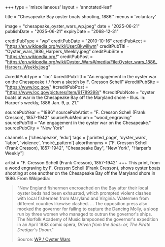 +++
type = 'miscellaneous'
layout = 'annotated-leaf'

title = "Chesapeake Bay oyster boats shooting, 1886."
menus = 'voluntary'

image = "chesapeake_oyster_wars_wp.jpeg"
date = "2025-06-21"
publishDate = "2025-06-21"
expiryDate = "2068-12-31"

creditPubType = "wp"
creditPubDate = "2010-10-16"
creditPubAcct = "https://en.wikipedia.org/wiki/User:Bkwillwm"
creditPubTitl = "Oyster_wars_1886_Harpers_Weekly.jpeg"
creditPubSite = "https://en.wikipedia.org/"
creditPubPost = "https://en.wikipedia.org/wiki/Oyster_Wars#/media/File:Oyster_wars_1886_Harpers_Weekly.jpeg"

#creditPubType = "loc"
#creditPubTitl = "An engagement in the oyster war on the Chesapeake / / from a sketch by F. Cresson Schell"
#creditPubSite = "https://www.loc.gov/"
#creditPubPost = "https://www.loc.gov/pictures/item/91789398/"
#creditPubNote = "oyster boats at war in the Chesapeake Bay off the Maryland shore - Illus. in: Harper's weekly, 1886 Jan. 9, p. 21."

sourcePubYear = "1886"
sourcePubArtist = "F. Cresson Schell (Frank Cresson), 1857-1942"
sourcePubMedium = "wood_engraving"
sourcePubTitl = "An engagement in the oyster war on the Chesapeake."
sourcePubCity = "New York"

channels = ['chesapeake', 'edu']
tags = ['printed_page', 'oyster_wars', 'labor', 'violence', 'moiré_pattern']
aleorthonyms = ["F. Cresson Schell (Frank Cresson), 1857-1942", "Chesapeake Bay", "New York", "Harper's Weekly"]

artist = "F. Cresson Schell (Frank Cresson), 1857-1942"
+++
This print, from a wood engraving by F. Cresson Schell (Frank Cresson), shows oyster boats shooting at one another on the Chesapeake Bay off the Maryland shore in 1886. From Wikipedia:

> "New England fishermen encroached on the Bay after their local oyster beds had been exhausted, which prompted violent clashes with local fishermen from Maryland and Virginia. Watermen from different counties likewise clashed. ... The opposition press also mocked the governor for failing to capture the Dancing Molly, a sloop run by three women who managed to outrun the governor's ships. The Norfolk Academy of Music lampooned the governor's expedition in an April 1883 comic opera, _Driven from the Seas: or, The Pirate Dredger's Doom_."
> 
> Source: [WP / Oyster Wars](https://en.wikipedia.org/wiki/Oyster_Wars)
